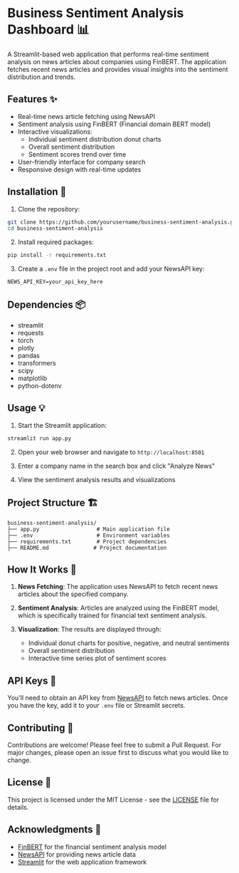 # Business Sentiment Analysis Dashboard 📊

A Streamlit-based web application that performs real-time sentiment analysis on news articles about companies using FinBERT. The application fetches recent news articles and provides visual insights into the sentiment distribution and trends.

## Features ✨

- Real-time news article fetching using NewsAPI
- Sentiment analysis using FinBERT (Financial domain BERT model)
- Interactive visualizations:
  - Individual sentiment distribution donut charts
  - Overall sentiment distribution
  - Sentiment scores trend over time
- User-friendly interface for company search
- Responsive design with real-time updates

## Installation 🚀

1. Clone the repository:
```bash
git clone https://github.com/yourusername/business-sentiment-analysis.git
cd business-sentiment-analysis
```

2. Install required packages:
```bash
pip install -r requirements.txt
```

3. Create a `.env` file in the project root and add your NewsAPI key:
```env
NEWS_API_KEY=your_api_key_here
```

## Dependencies 📦

- streamlit
- requests
- torch
- plotly
- pandas
- transformers
- scipy
- matplotlib
- python-dotenv

## Usage 💡

1. Start the Streamlit application:
```bash
streamlit run app.py
```

2. Open your web browser and navigate to `http://localhost:8501`

3. Enter a company name in the search box and click "Analyze News"

4. View the sentiment analysis results and visualizations

## Project Structure 🏗️

```
business-sentiment-analysis/
├── app.py                  # Main application file
├── .env                    # Environment variables
├── requirements.txt        # Project dependencies
├── README.md              # Project documentation
```

## How It Works 🔄

1. **News Fetching**: The application uses NewsAPI to fetch recent news articles about the specified company.

2. **Sentiment Analysis**: Articles are analyzed using the FinBERT model, which is specifically trained for financial text sentiment analysis.

3. **Visualization**: The results are displayed through:
   - Individual donut charts for positive, negative, and neutral sentiments
   - Overall sentiment distribution
   - Interactive time series plot of sentiment scores

## API Keys 🔑

You'll need to obtain an API key from [NewsAPI](https://newsapi.org/) to fetch news articles. Once you have the key, add it to your `.env` file or Streamlit secrets.

## Contributing 🤝

Contributions are welcome! Please feel free to submit a Pull Request. For major changes, please open an issue first to discuss what you would like to change.

## License 📝

This project is licensed under the MIT License - see the [LICENSE](LICENSE) file for details.

## Acknowledgments 🙏

- [FinBERT](https://github.com/ProsusAI/finbert) for the financial sentiment analysis model
- [NewsAPI](https://newsapi.org/) for providing news article data
- [Streamlit](https://streamlit.io/) for the web application framework
